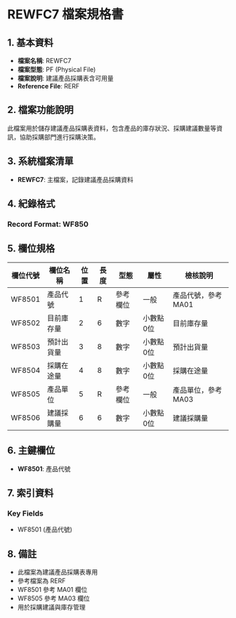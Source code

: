 # REWFC7 檔案規格書

## 1. 基本資料
- **檔案名稱**: REWFC7
- **檔案型態**: PF (Physical File)
- **檔案說明**: 建議產品採購表含可用量
- **Reference File**: RERF

## 2. 檔案功能說明
此檔案用於儲存建議產品採購表資料，包含產品的庫存狀況、採購建議數量等資訊，協助採購部門進行採購決策。

## 3. 系統檔案清單
- **REWFC7**: 主檔案，記錄建議產品採購資料

## 4. 紀錄格式
### Record Format: WF850

## 5. 欄位規格

| 欄位代號 | 欄位名稱 | 位置 | 長度 | 型態 | 屬性 | 檢核說明 |
|----------|----------|------|------|------|------|----------|
| WF8501 | 產品代號 | 1 | R | 參考欄位 | 一般 | 產品代號，參考 MA01 |
| WF8502 | 目前庫存量 | 2 | 6 | 數字 | 小數點0位 | 目前庫存量 |
| WF8503 | 預計出貨量 | 3 | 8 | 數字 | 小數點0位 | 預計出貨量 |
| WF8504 | 採購在途量 | 4 | 8 | 數字 | 小數點0位 | 採購在途量 |
| WF8505 | 產品單位 | 5 | R | 參考欄位 | 一般 | 產品單位，參考 MA03 |
| WF8506 | 建議採購量 | 6 | 6 | 數字 | 小數點0位 | 建議採購量 |

## 6. 主鍵欄位
- **WF8501**: 產品代號

## 7. 索引資料
### Key Fields
- WF8501 (產品代號)

## 8. 備註
- 此檔案為建議產品採購表專用
- 參考檔案為 RERF
- WF8501 參考 MA01 欄位
- WF8505 參考 MA03 欄位
- 用於採購建議與庫存管理 
